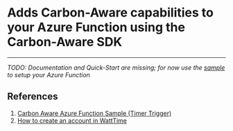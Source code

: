 # Adds Carbon-Aware capabilities to your Azure Function using the Carbon-Aware SDK
---
_*TODO*: Documentation and Quick-Start are missing; for now use the [sample](https://github.com/georgekosmidis/carbon-aware-azure-function/tree/main/sample/timer-trigger) to setup your Azure Function_

 
##  References
1. [Carbon Aware Azure Function Sample (Timer Trigger)](https://github.com/georgekosmidis/carbon-aware-azure-function/tree/main/sample/timer-trigger)
2. [How to create an account in WattTime](https://www.watttime.org/api-documentation/#register-new-user)
